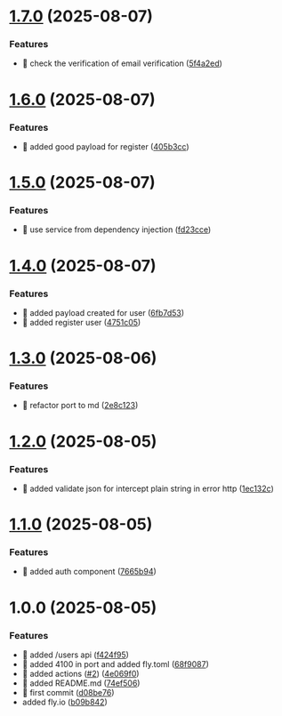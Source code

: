 # [1.7.0](https://github.com/NsdHSO/auth/compare/v1.6.0...v1.7.0) (2025-08-07)


### Features

* 🎸 check the verification of email verification ([5f4a2ed](https://github.com/NsdHSO/auth/commit/5f4a2ed8c9c7e44fecfd929609ef3c20d4609897))

# [1.6.0](https://github.com/NsdHSO/auth/compare/v1.5.0...v1.6.0) (2025-08-07)


### Features

* 🎸 added good payload for register ([405b3cc](https://github.com/NsdHSO/auth/commit/405b3ccc5418019c6bb43e359bbdc4e3e4fe9221))

# [1.5.0](https://github.com/NsdHSO/auth/compare/v1.4.0...v1.5.0) (2025-08-07)


### Features

* 🎸 use service from dependency injection ([fd23cce](https://github.com/NsdHSO/auth/commit/fd23cce8961f411ae277597d24b04d5ba84626e0))

# [1.4.0](https://github.com/NsdHSO/auth/compare/v1.3.0...v1.4.0) (2025-08-07)


### Features

* 🎸 added payload created for user ([6fb7d53](https://github.com/NsdHSO/auth/commit/6fb7d5364115eb9e6a346a98b29745d13031f469))
* 🎸 added register user ([4751c05](https://github.com/NsdHSO/auth/commit/4751c05e8d37dcd0316494bb1c1d69886ee9ec2e))

# [1.3.0](https://github.com/NsdHSO/auth/compare/v1.2.0...v1.3.0) (2025-08-06)


### Features

* 🎸 refactor port to md ([2e8c123](https://github.com/NsdHSO/auth/commit/2e8c1238f35ded94dc808f98ae0dee1f5cf05819))

# [1.2.0](https://github.com/NsdHSO/auth/compare/v1.1.0...v1.2.0) (2025-08-05)


### Features

* 🎸 added validate json for intercept plain string in error http ([1ec132c](https://github.com/NsdHSO/auth/commit/1ec132c61d90c709546251e9c63dcf3028d5733d))

# [1.1.0](https://github.com/NsdHSO/auth/compare/v1.0.0...v1.1.0) (2025-08-05)


### Features

* 🎸 added auth component ([7665b94](https://github.com/NsdHSO/auth/commit/7665b948ebec80f5419cebc743b85d06783060ee))

# 1.0.0 (2025-08-05)


### Features

* 🎸 added /users api ([f424f95](https://github.com/NsdHSO/auth/commit/f424f95e477876998317895c54786ffad5bf4b01))
* 🎸 added 4100 in port and added fly.toml ([68f9087](https://github.com/NsdHSO/auth/commit/68f90870ee6ed6165b52377b4cee430348f1ca5f))
* 🎸 added actions ([#2](https://github.com/NsdHSO/auth/issues/2)) ([4e069f0](https://github.com/NsdHSO/auth/commit/4e069f0ac98e984c15a31773d6faf5cb1c00af42))
* 🎸 added README.md ([74ef506](https://github.com/NsdHSO/auth/commit/74ef506d69b200e57571d8a00e8116525f0d3ae9))
* 🎸 first commit ([d08be76](https://github.com/NsdHSO/auth/commit/d08be76de958bb6eac7793be4088b82a6b5afc7a))
* added fly.io  ([b09b842](https://github.com/NsdHSO/auth/commit/b09b842f5a8f2642459573ac33acee5a4d9ece24))
